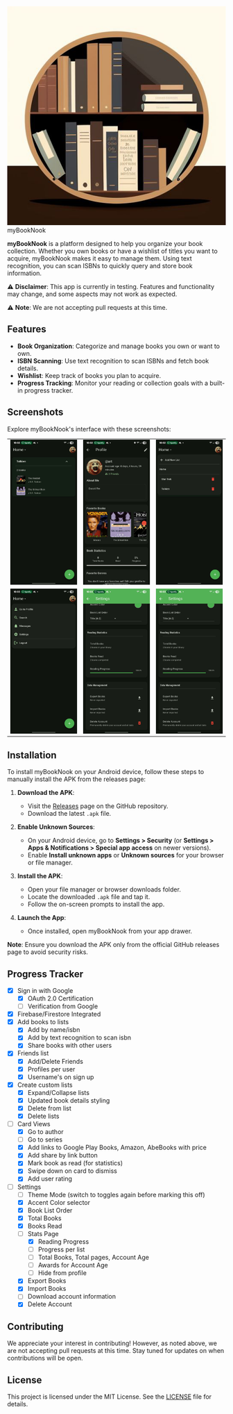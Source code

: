 ![myBookNook App Icon](./assets/app_icon.png) myBookNook

**myBookNook** is a platform designed to help you organize your book collection. Whether you own books or have a wishlist of titles you want to acquire, myBookNook makes it easy to manage them. Using text recognition, you can scan ISBNs to quickly query and store book information.

⚠️ **Disclaimer**: This app is currently in testing. Features and functionality may change, and some aspects may not work as expected.

⚠️ **Note**: We are not accepting pull requests at this time.

## Features

- **Book Organization**: Categorize and manage books you own or want to own.
- **ISBN Scanning**: Use text recognition to scan ISBNs and fetch book details.
- **Wishlist**: Keep track of books you plan to acquire.
- **Progress Tracking**: Monitor your reading or collection goals with a built-in progress tracker.

## Screenshots

Explore myBookNook's interface with these screenshots:

<table>
  <tr>
    <td><img src="./assets/screenshots/screenshot1.png" alt="Screenshot 1" width="200"/></td>
    <td><img src="./assets/screenshots/screenshot2.png" alt="Screenshot 2" width="200"/></td>
    <td><img src="./assets/screenshots/screenshot3.jpg" alt="Screenshot 3" width="200"/></td>
  </tr>
  <tr>
    <td><img src="./assets/screenshots/screenshot4.jpg" alt="Screenshot 4" width="200"/></td>
    <td><img src="./assets/screenshots/screenshot5.jpg" alt="Screenshot 5" width="200"/></td>
    <td><img src="./assets/screenshots/screenshot6.jpg" alt="Screenshot 6" width="200"/></td>
  </tr>
</table>

## Installation

To install myBookNook on your Android device, follow these steps to manually install the APK from the releases page:

1. **Download the APK**:
   - Visit the [Releases](https://github.com/art-was-here/mybooknook/releases) page on the GitHub repository.
   - Download the latest `.apk` file.

2. **Enable Unknown Sources**:
   - On your Android device, go to **Settings > Security** (or **Settings > Apps & Notifications > Special app access** on newer versions).
   - Enable **Install unknown apps** or **Unknown sources** for your browser or file manager.

3. **Install the APK**:
   - Open your file manager or browser downloads folder.
   - Locate the downloaded `.apk` file and tap it.
   - Follow the on-screen prompts to install the app.

4. **Launch the App**:
   - Once installed, open myBookNook from your app drawer.

**Note**: Ensure you download the APK only from the official GitHub releases page to avoid security risks.

## Progress Tracker

- [x] Sign in with Google
  - [x] OAuth 2.0 Certification
  - [ ] Verification from Google
- [x] Firebase/Firestore Integrated
- [x] Add books to lists
  - [x] Add by name/isbn
  - [x] Add by text recognition to scan isbn
  - [x] Share books with other users
- [x] Friends list
  - [x] Add/Delete Friends
  - [x] Profiles per user
  - [x] Username's on sign up
- [x] Create custom lists
  - [x] Expand/Collapse lists
  - [x] Updated book details styling
  - [x] Delete from list
  - [x] Delete lists
- [ ] Card Views
  - [x] Go to author
  - [ ] Go to series
  - [x] Add links to Google Play Books, Amazon, AbeBooks with price
  - [x] Add share by link button
  - [x] Mark book as read (for statistics)
  - [x] Swipe down on card to dismiss
  - [x] Add user rating
- [ ] Settings
  - [ ] Theme Mode (switch to toggles again before marking this off)
  - [x] Accent Color selector
  - [x] Book List Order
  - [x] Total Books
  - [x] Books Read
  - [ ] Stats Page
    - [x] Reading Progress
    - [ ] Progress per list
    - [ ] Total Books, Total pages, Account Age
    - [ ] Awards for Account Age
    - [ ] Hide from profile
  - [x] Export Books
  - [x] Import Books
  - [ ] Download account information
  - [x] Delete Account

## Contributing

We appreciate your interest in contributing! However, as noted above, we are not accepting pull requests at this time. Stay tuned for updates on when contributions will be open.

## License

This project is licensed under the MIT License. See the [LICENSE](LICENSE) file for details.

